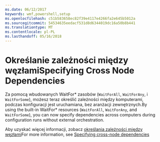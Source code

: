 ```yaml
---
ms.date: 06/12/2017
keywords: wmf,powershell,setup
ms.openlocfilehash: c51b583658ec82f39e4117e4266fa2e645b5012a
ms.sourcegitcommit: 54534635eedacf531d8d6344019dc16a50b8b441
ms.translationtype: MT
ms.contentlocale: pl-PL
ms.lasthandoff: 05/16/2018
---
```

# <a name="specifying-cross-node-dependencies"></a><span data-ttu-id="fd30c-102">Określanie zależności między węzłami</span><span class="sxs-lookup"><span data-stu-id="fd30c-102">Specifying Cross Node Dependencies</span></span>

<span data-ttu-id="fd30c-103">Za pomocą wbudowanych WaitFor\* zasobów (`WaitForAll`, `WaitForAny`, i `WaitForSome`), możesz teraz określić zależności między komputerami, podczas konfiguracji jest uruchamiana, bez aranżacji zewnętrznych.</span><span class="sxs-lookup"><span data-stu-id="fd30c-103">By using the built-in WaitFor\* resources (`WaitForAll`, `WaitForAny`, and `WaitForSome`), you can now specify dependencies across computers during configuration runs without external orchestration.</span></span>

<span data-ttu-id="fd30c-104">Aby uzyskać więcej informacji, zobacz [określania zależności między węzłami](https://msdn.microsoft.com/powershell/dsc/crossnodedependencies)</span><span class="sxs-lookup"><span data-stu-id="fd30c-104">For more information, see [Specifying cross-node dependencies](https://msdn.microsoft.com/powershell/dsc/crossnodedependencies)</span></span>
